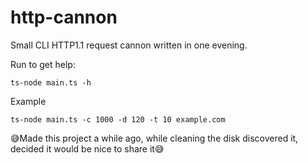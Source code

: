 # http-cannon

Small CLI HTTP1.1 request cannon written in one evening.

Run to get help:
```
ts-node main.ts -h
```
Example
```
ts-node main.ts -c 1000 -d 120 -t 10 example.com
```


😅Made this project a while ago, while cleaning the disk discovered it, decided it would be nice to share it😅
